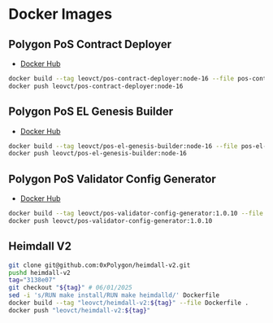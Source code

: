 # Docker Images

## Polygon PoS Contract Deployer

- [Docker Hub](https://hub.docker.com/r/leovct/pos-contract-deployer)

```bash
docker build --tag leovct/pos-contract-deployer:node-16 --file pos-contract-deployer.Dockerfile .
docker push leovct/pos-contract-deployer:node-16
```

## Polygon PoS EL Genesis Builder

- [Docker Hub](https://hub.docker.com/r/leovct/pos-el-genesis-builder)

```bash
docker build --tag leovct/pos-el-genesis-builder:node-16 --file pos-el-genesis-builder.Dockerfile .
docker push leovct/pos-el-genesis-builder:node-16
```

## Polygon PoS Validator Config Generator

- [Docker Hub](https://hub.docker.com/r/leovct/pos-validator-config-generator)

```bash
docker build --tag leovct/pos-validator-config-generator:1.0.10 --file pos-validator-config-generator.Dockerfile .
docker push leovct/pos-validator-config-generator:1.0.10
```

## Heimdall V2

```bash
git clone git@github.com:0xPolygon/heimdall-v2.git
pushd heimdall-v2
tag="3138e07"
git checkout "${tag}" # 06/01/2025
sed -i 's/RUN make install/RUN make heimdalld/' Dockerfile
docker build --tag "leovct/heimdall-v2:${tag}" --file Dockerfile .
docker push "leovct/heimdall-v2:${tag}"
```
